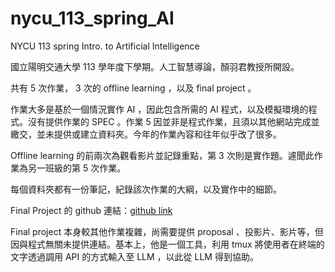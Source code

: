 # nycu_113_spring_AI

NYCU 113 spring Intro. to Artificial Intelligence

國立陽明交通大學 113 學年度下學期。人工智慧導論，顏羽君教授所開設。

共有 5 次作業， 3 次的 offline learning ，以及 final project 。

作業大多是基於一個情況實作 AI ，因此包含所需的 AI 程式，以及模擬環境的程式。沒有提供作業的 SPEC 。作業 5 因並非是程式作業，且須以其他網站完成並繳交，並未提供或建立資料夾。今年的作業內容和往年似乎改了很多。

Offline learning 的前兩次為觀看影片並記錄重點，第 3 次則是實作題。遽聞此作業為另一班級的第 5 次作業。

每個資料夾都有一份筆記，紀錄該次作業的大綱，以及實作中的細節。

Final Project 的 github 連結：[github link](https://github.com/Huang-Che-Yu/Intro_to_AI_Team_4_Final_Project)

Final project 本身較其他作業複雜，尚需要提供 proposal 、投影片、影片等，但因與程式無關未提供連結。基本上，他是一個工具，利用 tmux 將使用者在終端的文字透過調用 API 的方式輸入至 LLM ，以此從 LLM 得到協助。